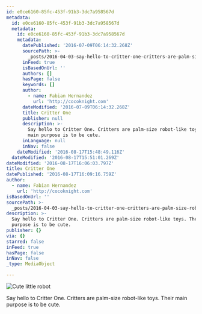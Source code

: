 ```yaml
---
id: e0ce6160-85fc-453f-91b3-3dc7a958567d
metadata:
  id: e0ce6160-85fc-453f-91b3-3dc7a958567d
  metadata:
    id: e0ce6160-85fc-453f-91b3-3dc7a958567d
    metadata:
      datePublished: '2016-07-09T06:14:32.268Z'
      sourcePath: >-
        _posts/2016-04-03-say-hello-to-critter-one-critters-are-palm-size-robot-like.md
      inFeed: true
      isBasedOnUrl: ''
      authors: []
      hasPage: false
      keywords: []
      author:
        - name: Fabian Hernandez
          url: 'http://cocoknight.com'
      dateModified: '2016-07-09T06:14:32.268Z'
      title: Critter One
      publisher: null
      description: >-
        Say hello to Critter One. Critters are palm-size robot-like toys. Their
        main purpose is to be cute.
      inLanguage: null
      inNav: false
    dateModified: '2016-08-17T15:48:49.116Z'
  dateModified: '2016-08-17T15:51:01.269Z'
dateModified: '2016-08-17T16:06:03.797Z'
title: Critter One
datePublished: '2016-08-17T16:09:16.759Z'
author:
  - name: Fabian Hernandez
    url: 'http://cocoknight.com'
isBasedOnUrl: ''
sourcePath: >-
  _posts/2016-04-03-say-hello-to-critter-one-critters-are-palm-size-robot-like.md
description: >-
  Say hello to Critter One. Critters are palm-size robot-like toys. Their main
  purpose is to be cute.
publisher: {}
via: {}
starred: false
inFeed: true
hasPage: false
inNav: false
_type: MediaObject

---
```

![Cute little robot](https://the-grid-user-content.s3-us-west-2.amazonaws.com/7b352b29-b09a-4228-952c-793b5b943f22.png)

Say hello to Critter One. Critters are palm-size robot-like toys. Their main purpose is to be cute.